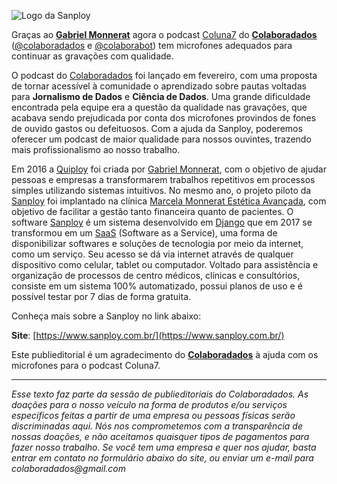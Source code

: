 ![Logo da Sanploy](https://www.sanploy.com.br/assets/img/logo.svg)

Graças ao [**Gabriel Monnerat**](https://twitter.com/gmonnerat) agora o podcast [Coluna7](http://colaboradados.com.br/podcast.html) do [**Colaboradados**](http://colaboradados.com.br/) ([@colaboradados](https://twitter.com/colabora_bot) e [@colaborabot](https://twitter.com/colabora_bot)) tem microfones adequados para continuar as gravações com qualidade.

O podcast do [Colaboradados](www.colaboradados.com.br) foi lançado em fevereiro, com uma proposta de tornar acessível à comunidade o aprendizado sobre pautas voltadas para **Jornalismo de Dados** e **Ciência de Dados**. Uma grande dificuldade encontrada pela equipe era a questão da qualidade nas gravações, que acabava sendo prejudicada por conta dos microfones provindos de fones de ouvido gastos ou defeituosos. Com a ajuda da Sanploy, poderemos oferecer um podcast de maior qualidade para nossos ouvintes, trazendo mais profissionalismo ao nosso trabalho.

Em 2016 a [Quiploy](https://www.quiploy.com/) foi criada por [Gabriel Monnerat](https://twitter.com/gmonnerat), com o objetivo de ajudar pessoas e empresas a transformarem trabalhos repetitivos em processos simples utilizando sistemas intuitivos. No mesmo ano, o projeto piloto da [Sanploy](https://www.sanploy.com.br/) foi implantado na clínica [Marcela Monnerat Estética Avançada](https://www.marcelamonnerat.com.br/), com objetivo de facilitar a gestão tanto financeira quanto de pacientes.
O software [Sanploy](https://www.sanploy.com.br/) é um sistema desenvolvido em [Django](https://www.djangoproject.com/) que em 2017 se transformou em um [SaaS](https://pt.wikipedia.org/wiki/Software_como_servi%C3%A7o) (Software as a Service), uma forma de disponibilizar softwares e soluções de tecnologia por meio da internet, como um serviço. Seu acesso se dá via internet através de qualquer dispositivo como celular, tablet ou computador. 
Voltado para assistência e organização de processos de centro médicos, clínicas e consultórios, consiste em um sistema 100% automatizado, possui planos de uso e é possível testar por 7 dias de forma gratuita.

Conheça mais sobre a Sanploy no link abaixo:
 
 **Site**: [https://www.sanploy.com.br/](https://www.sanploy.com.br/)

Este publieditorial é um agradecimento do [**Colaboradados**](http://colaboradados.com.br/) à ajuda com os microfones para o podcast Coluna7.

----------

_Esse texto faz parte da sessão de publieditoriais do Colaboradados. As doações para o nosso veículo na forma de produtos e/ou serviços específicos feitas a partir de uma empresa ou pessoas físicas serão discriminadas aqui. Nós nos comprometemos com a transparência de nossas doações, e não aceitamos quaisquer tipos de pagamentos para fazer nosso trabalho. Se você tem uma empresa e quer nos ajudar, basta entrar em contato no formulário abaixo do site, ou enviar um e-mail para colaboradados@gmail.com_